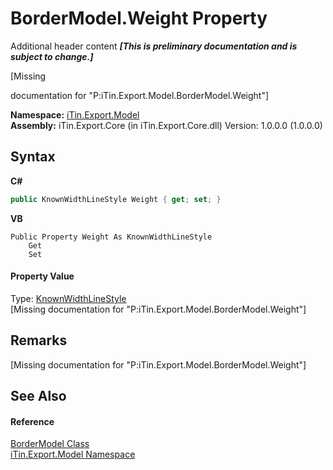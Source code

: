 # BorderModel.Weight Property 
Additional header content _**\[This is preliminary documentation and is subject to change.\]**_

\[Missing <summary> documentation for "P:iTin.Export.Model.BorderModel.Weight"\]

**Namespace:**&nbsp;<a href="ef57ffcc-e95e-b212-5a46-9aa6f5a3511f">iTin.Export.Model</a><br />**Assembly:**&nbsp;iTin.Export.Core (in iTin.Export.Core.dll) Version: 1.0.0.0 (1.0.0.0)

## Syntax

**C#**<br />
``` C#
public KnownWidthLineStyle Weight { get; set; }
```

**VB**<br />
``` VB
Public Property Weight As KnownWidthLineStyle
	Get
	Set
```


#### Property Value
Type: <a href="f4d27839-b911-5230-8655-c55a1e18c600">KnownWidthLineStyle</a><br />\[Missing <value> documentation for "P:iTin.Export.Model.BorderModel.Weight"\]

## Remarks
\[Missing <remarks> documentation for "P:iTin.Export.Model.BorderModel.Weight"\]

## See Also


#### Reference
<a href="04b726f1-3702-1320-afb3-9b21f7a89f67">BorderModel Class</a><br /><a href="ef57ffcc-e95e-b212-5a46-9aa6f5a3511f">iTin.Export.Model Namespace</a><br />